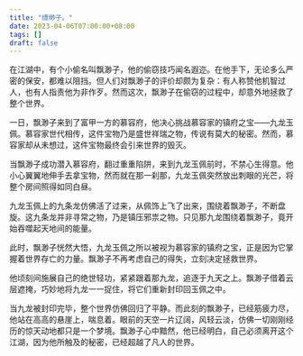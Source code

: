```yaml
---
title: "缥缈子。"
date: 2023-04-06T07:00:00+08:00
tags: []
draft: false
---
```


在江湖中，有个小偷名叫飘渺子，他的偷窃技巧闻名遐迩。在他手下，无论多么严密的保安，都难以阻挡。但人们对飘渺子的评价却颇为复杂：有人称赞他机智过人，也有人指责他为非作歹。然而这次，飘渺子在偷窃的过程中，却意外地拯救了整个世界。

一日，飘渺子来到了富甲一方的慕容府，他决心挑战慕容家的镇府之宝——九龙玉佩。慕容家世代相传，这件宝物乃是盛世祥瑞之物，传说有莫大的秘密。然而，慕容家却从未想过，这件宝物最终会引来世界的毁灭。

当飘渺子成功潜入慕容府，翻过重重陷阱，来到九龙玉佩前时，不禁心生得意。他小心翼翼地伸手去拿宝物，然而就在那一刹那，九龙玉佩突然放出刺眼的光芒，将整个房间照得如同白昼。

九龙玉佩上的九条龙仿佛活了过来，从佩饰上飞了出来，围绕着飘渺子，不断盘旋。这九条龙并非寻常之物，乃是镇压邪祟之物。只见那九龙围绕着飘渺子，竟开始吞噬起天地间的能量。

此时，飘渺子恍然大悟，九龙玉佩之所以被视为慕容家的镇府之宝，正是因为它掌握着世界存亡的力量。飘渺子不再考虑自己的得失，立刻决定拯救世界。

他顷刻间施展自己的绝世轻功，紧紧跟着那九龙，追逐于九天之上。飘渺子借着云层遮掩，巧妙地将九龙一一捉住，将它们重新封印回玉佩之中。

当九龙被封印完毕，整个世界仿佛回归了平静。而此刻的飘渺子，已经筋疲力尽，他站在高高的悬崖上，喘息着。眼前的天空一片辽阔，风轻云淡，仿佛一切刚刚经历的惊天动地都只是一个梦境。飘渺子心中黯然，他已经明白，自己必须离开这个江湖，因为他所触及的秘密，已经超越了凡人的世界。